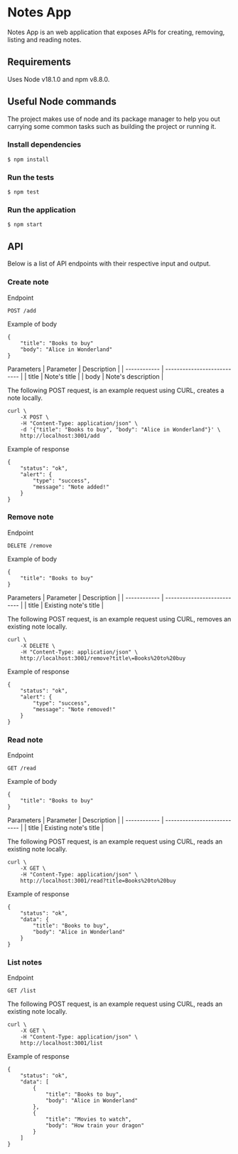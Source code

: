 # Notes App

Notes App is an web application that exposes APIs for creating, removing, listing and reading notes.

## Requirements

Uses Node v18.1.0 and npm v8.8.0.

## Useful Node commands

The project makes use of node and its package manager to help you out carrying some common tasks such as building the project or running it.

### Install dependencies

```
$ npm install
```

### Run the tests

```
$ npm test
```

### Run the application

```
$ npm start
```

## API
Below is a list of API endpoints with their respective input and output. 

### Create note

Endpoint
```
POST /add
```

Example of body
```
{
    "title": "Books to buy"
    "body": "Alice in Wonderland"
}
```

Parameters
| Parameter    | Description                 |
| ------------ | --------------------------- |
| title        | Note's title                |
| body         | Note's description          |

The following POST request, is an example request using CURL, creates a note locally.
```
curl \
    -X POST \
    -H "Content-Type: application/json" \
    -d '{"title": "Books to buy", "body": "Alice in Wonderland"}' \
    http://localhost:3001/add
```

Example of response
```
{
    "status": "ok",
    "alert": {
        "type": "success",
        "message": "Note added!"
    }
}
```

### Remove note

Endpoint
```
DELETE /remove
```

Example of body
```
{
    "title": "Books to buy"
}
```

Parameters
| Parameter    | Description                 |
| ------------ | --------------------------- |
| title        | Existing note's title                |

The following POST request, is an example request using CURL, removes an existing note locally.
```
curl \
    -X DELETE \
    -H "Content-Type: application/json" \
    http://localhost:3001/remove?title\=Books%20to%20buy
```

Example of response
```
{
    "status": "ok",
    "alert": {
        "type": "success",
        "message": "Note removed!"
    }
}
```

### Read note

Endpoint
```
GET /read
```

Example of body
```
{
    "title": "Books to buy"
}
```

Parameters
| Parameter    | Description                 |
| ------------ | --------------------------- |
| title        | Existing note's title                |

The following POST request, is an example request using CURL, reads an existing note locally.
```
curl \
    -X GET \
    -H "Content-Type: application/json" \
    http://localhost:3001/read?title=Books%20to%20buy
```

Example of response
```
{
    "status": "ok",
    "data": {
        "title": "Books to buy",
        "body": "Alice in Wonderland"
    }
}
```

### List notes

Endpoint
```
GET /list
```

The following POST request, is an example request using CURL, reads an existing note locally.
```
curl \
    -X GET \
    -H "Content-Type: application/json" \
    http://localhost:3001/list
```

Example of response
```
{
    "status": "ok",
    "data": [
        {
            "title": "Books to buy",
            "body": "Alice in Wonderland"
        },
        {
            "title": "Movies to watch",
            "body": "How train your dragon"
        }
    ]
}
```
